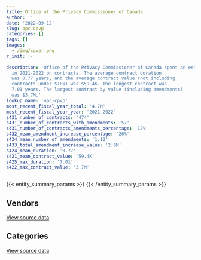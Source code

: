 ```yaml
---
title: Office of the Privacy Commissioner of Canada
author: ''
date: '2022-09-12'
slug: opc-cpvp
categories: []
tags: []
images:
  - /img/cover.png
r_init: |-
  
description: 'Office of the Privacy Commissioner of Canada spent an estimated $4.7M
  in 2021-2022 on contracts. The average contract duration
  was 0.77 years, and the average contract value (not including
  contracts under $10k) was $59.4K. The longest contract was
  7.01 years. The largest contract by value (including amendments)
  was $3.7M.'
lookup_name: 'opc-cpvp'
most_recent_fiscal_year_total: '4.7M'
most_recent_fiscal_year_year: '2021-2022'
s431_number_of_contracts: '474'
s431_number_of_contracts_with_amendments: '57'
s431_number_of_contracts_amendments_percentage: '12%'
s432_mean_amendment_increase_percentage: '26%'
s434_mean_number_of_amendments: '1.12'
s433_total_amendment_increase_value: '2.6M'
s424_mean_duration: '0.77'
s421_mean_contract_value: '59.4K'
s425_max_duration: '7.01'
s422_max_contract_value: '3.7M'
---
```


<script src="/rmarkdown-libs/htmlwidgets/htmlwidgets.js"></script>
<link href="/rmarkdown-libs/datatables-css/datatables-crosstalk.css" rel="stylesheet" />
<script src="/rmarkdown-libs/datatables-binding/datatables.js"></script>
<script src="/rmarkdown-libs/jquery/jquery-3.6.0.min.js"></script>
<link href="/rmarkdown-libs/dt-core-bootstrap/css/dataTables.bootstrap.min.css" rel="stylesheet" />
<link href="/rmarkdown-libs/dt-core-bootstrap/css/dataTables.bootstrap.extra.css" rel="stylesheet" />
<script src="/rmarkdown-libs/dt-core-bootstrap/js/jquery.dataTables.min.js"></script>
<script src="/rmarkdown-libs/dt-core-bootstrap/js/dataTables.bootstrap.min.js"></script>
<link href="/rmarkdown-libs/crosstalk/css/crosstalk.min.css" rel="stylesheet" />
<script src="/rmarkdown-libs/crosstalk/js/crosstalk.min.js"></script>
<script src="/rmarkdown-libs/htmlwidgets/htmlwidgets.js"></script>
<link href="/rmarkdown-libs/datatables-css/datatables-crosstalk.css" rel="stylesheet" />
<script src="/rmarkdown-libs/datatables-binding/datatables.js"></script>
<script src="/rmarkdown-libs/jquery/jquery-3.6.0.min.js"></script>
<link href="/rmarkdown-libs/dt-core-bootstrap/css/dataTables.bootstrap.min.css" rel="stylesheet" />
<link href="/rmarkdown-libs/dt-core-bootstrap/css/dataTables.bootstrap.extra.css" rel="stylesheet" />
<script src="/rmarkdown-libs/dt-core-bootstrap/js/jquery.dataTables.min.js"></script>
<script src="/rmarkdown-libs/dt-core-bootstrap/js/dataTables.bootstrap.min.js"></script>
<link href="/rmarkdown-libs/crosstalk/css/crosstalk.min.css" rel="stylesheet" />
<script src="/rmarkdown-libs/crosstalk/js/crosstalk.min.js"></script>

{{< entity_summary_params >}}
{{< /entity_summary_params >}}

## Vendors

<div id="htmlwidget-1" style="width:100%;height:auto;" class="datatables html-widget"></div>
<script type="application/json" data-for="htmlwidget-1">{"x":{"style":"bootstrap","filter":"none","vertical":false,"data":[["<a href=\"/vendors/acart_communications/\">Acart Communications<\/a>","<a href=\"/vendors/action_personnel_of_ottawa_hull/\">Action Personnel of Ottawa Hull<\/a>","<a href=\"/vendors/advanced_business_interiors/\">Advanced Business Interiors<\/a>","<a href=\"/vendors/advanced_chippewa_technologies/\">Advanced Chippewa Technologies<\/a>","<a href=\"/vendors/altis_human_resources/\">Altis Human Resources<\/a>","<a href=\"/vendors/asokan_business_interiors/\">Asokan Business Interiors<\/a>","<a href=\"/vendors/avi_spl_canada/\">AVI SPL Canada<\/a>","<a href=\"/vendors/bell_canada/\">Bell Canada<\/a>","<a href=\"/vendors/blackberry/\">Blackberry<\/a>","<a href=\"/vendors/cbci_telecom/\">CBCI Telecom<\/a>","<a href=\"/vendors/cdw_canada/\">CDW Canada<\/a>","<a href=\"/vendors/conexsys/\">CONEXSYS<\/a>","<a href=\"/vendors/dell_computer/\">Dell Computer<\/a>","<a href=\"/vendors/deloitte/\">Deloitte<\/a>","<a href=\"/vendors/elsevier/\">Elsevier<\/a>","<a href=\"/vendors/excel_human_resources/\">Excel Human Resources<\/a>","<a href=\"/vendors/fmc_professionals/\">FMC Professionals<\/a>","<a href=\"/vendors/gartner/\">Gartner<\/a>","<a href=\"/vendors/goss_gilroy/\">Goss Gilroy<\/a>","<a href=\"/vendors/graybridge_international_consulting/\">Graybridge International Consulting<\/a>","<a href=\"/vendors/hypertec/\">Hypertec<\/a>","<a href=\"/vendors/integra_networks/\">Integra Networks<\/a>","<a href=\"/vendors/ipss/\">IPSS<\/a>","<a href=\"/vendors/itex/\">ITEX<\/a>","<a href=\"/vendors/kpmg/\">KPMG<\/a>","<a href=\"/vendors/language_research_development_group/\">Language Research Development Group<\/a>","<a href=\"/vendors/lexisnexis_canada/\">LexisNexis Canada<\/a>","<a href=\"/vendors/lionbridge/\">Lionbridge<\/a>","<a href=\"/vendors/lowe_martin_company/\">Lowe Martin Company<\/a>","<a href=\"/vendors/lro_staffing/\">LRO Staffing<\/a>","<a href=\"/vendors/makwa_resourcing/\">Makwa Resourcing<\/a>","<a href=\"/vendors/megalexis_communications/\">Megalexis Communications<\/a>","<a href=\"/vendors/microsoft_canada/\">Microsoft Canada<\/a>","<a href=\"/vendors/mnp/\">MNP<\/a>","<a href=\"/vendors/nisha_techonologies/\">Nisha Techonologies<\/a>","<a href=\"/vendors/nitam_solutions/\">Nitam Solutions<\/a>","<a href=\"/vendors/northern_micro/\">Northern Micro<\/a>","<a href=\"/vendors/optiv_canada_federal/\">Optiv Canada Federal<\/a>","<a href=\"/vendors/qmr/\">QMR<\/a>","<a href=\"/vendors/raymond_chabot_grant_thornton/\">Raymond Chabot Grant Thornton<\/a>","<a href=\"/vendors/risk_sciences_international/\">Risk Sciences International<\/a>","<a href=\"/vendors/samson_and_associates/\">Samson and Associates<\/a>","<a href=\"/vendors/sharp_electronics/\">Sharp Electronics<\/a>","<a href=\"/vendors/softchoice/\">Softchoice<\/a>","<a href=\"/vendors/st_joseph_print_group/\">St Joseph Print Group<\/a>","<a href=\"/vendors/stantec/\">Stantec<\/a>","<a href=\"/vendors/stiff_sentences/\">Stiff Sentences<\/a>","<a href=\"/vendors/teknion/\">Teknion<\/a>","<a href=\"/vendors/telecom_computer_services/\">Telecom Computer Services<\/a>","<a href=\"/vendors/the_aim_group/\">The AIM Group<\/a>","<a href=\"/vendors/the_right_door_consulting/\">The Right Door Consulting<\/a>","<a href=\"/vendors/the_vcan_group/\">The VCAN Group<\/a>","<a href=\"/vendors/totem_offisource/\">Totem Offisource<\/a>","<a href=\"/vendors/trm_technologies/\">TRM Technologies<\/a>","<a href=\"/vendors/turtle_island_staffing/\">Turtle Island Staffing<\/a>"],[24577.5,null,87043.99,218816.22,270045.72,43235.14,null,null,null,292889.68,null,39320.07,null,20457.62,18352.31,159643.27,119230.81,76515.86,null,null,null,12938.12,null,43961.04,null,null,12231.04,99892,17246.25,null,11187,null,16008.68,24995.57,115265.6,null,null,null,null,9772.88,null,null,9968.96,19124.03,16950,14989.45,24860,null,null,236963.56,34505.87,35234.24,null,null,null],[null,38685.33,30536.85,24685.02,113276.16,null,40661.72,null,null,45443.63,18103.73,23751.91,43919.48,44262.01,null,23601.38,41560.46,78803.87,null,null,null,null,24603.01,122417.31,null,2371.13,13590.04,null,null,null,null,null,189268.92,null,230381.24,null,null,32496.69,null,null,null,155257.71,37391.96,22285.83,null,null,24860,14739,5683.01,2514016.42,15306.33,null,22397.13,17673.2,null],[null,39907.82,null,27035.77,62723.88,null,11548.96,79810.59,null,51049.88,24845.83,null,13691.07,null,null,null,null,78803.87,66812.81,null,null,null,42355.99,47532.36,39416.66,37628.87,19605.54,39999.8,null,79937.33,null,8464.26,334774.19,null,188510.13,null,null,25736.09,null,30329.7,39816,6514.01,45575.21,17338.89,null,null,null,83309.19,20240.95,2782611.86,27386.24,null,null,null,null],[null,null,34066.12,62116.53,50111.25,null,null,null,19300.84,13368.26,4598.13,null,80858.5,null,null,null,39768.01,85391.93,null,17283.03,24374.7,22814.18,12323.27,31767.97,null,80000,18563.86,null,28250,null,null,30627.24,193977.01,null,93534.46,56001.75,92992.12,56004.18,12995,95869.73,37290,6812.64,35606.25,25241.37,null,null,null,null,19691.69,2257128.57,6827.8,null,24619.3,null,17860.5]],"container":"<table class=\"table table-striped table-hover row-border order-column display\">\n  <thead>\n    <tr>\n      <th>Vendor<\/th>\n      <th>2018-2019<\/th>\n      <th>2019-2020<\/th>\n      <th>2020-2021<\/th>\n      <th>2021-2022<\/th>\n    <\/tr>\n  <\/thead>\n<\/table>","options":{"order":[[4,"desc"]],"pageLength":10,"autoWidth":true,"columnDefs":[{"targets":1,"render":"function(data, type, row, meta) {\n    return type !== 'display' ? data : DTWidget.formatCurrency(data, \"$\", 2, 3, \",\", \".\", true, null);\n  }"},{"targets":2,"render":"function(data, type, row, meta) {\n    return type !== 'display' ? data : DTWidget.formatCurrency(data, \"$\", 2, 3, \",\", \".\", true, null);\n  }"},{"targets":3,"render":"function(data, type, row, meta) {\n    return type !== 'display' ? data : DTWidget.formatCurrency(data, \"$\", 2, 3, \",\", \".\", true, null);\n  }"},{"targets":4,"render":"function(data, type, row, meta) {\n    return type !== 'display' ? data : DTWidget.formatCurrency(data, \"$\", 2, 3, \",\", \".\", true, null);\n  }"},{"width":"16%","targets":[1,2,3,4]},{"className":"dt-right","targets":[1,2,3,4]}],"orderClasses":false}},"evals":["options.columnDefs.0.render","options.columnDefs.1.render","options.columnDefs.2.render","options.columnDefs.3.render"],"jsHooks":[]}</script>
<p class="text-right">
<a href="https://github.com/GoC-Spending/contracts-data/tree/main/data/out/departments/opc-cpvp/summary_by_fiscal_year_by_vendor.csv" class="source-data-link btn btn-link">View source data</a>
</p>

## Categories

<div id="htmlwidget-2" style="width:100%;height:auto;" class="datatables html-widget"></div>
<script type="application/json" data-for="htmlwidget-2">{"x":{"style":"bootstrap","filter":"none","vertical":false,"data":[["<a href=\"/categories/facilities_and_construction/\">Facilities and construction<\/a>","<a href=\"/categories/office_management/\">Office management<\/a>","<a href=\"/categories/professional_services/\">Professional services<\/a>","<a href=\"/categories/information_technology/\">Information technology<\/a>","<a href=\"/categories/medical/\">Medical<\/a>","<a href=\"/categories/industrial_products_and_services/\">Industrial products and services<\/a>","<a href=\"/categories/security_and_protection/\">Security and protection<\/a>","<a href=\"/categories/human_capital/\">Human capital<\/a>"],[null,248846.18,1446212.44,2384088.24,null,428.8,20878.41,171518],[null,143490.95,2014130.91,4242034.42,null,21991.32,17106.04,121201.35],[null,189743.91,1750143.99,4143615.44,24860,null,null,179160.59],[10599.21,252861.68,967665.49,3313917.56,null,null,null,170321.69]],"container":"<table class=\"table table-striped table-hover row-border order-column display\">\n  <thead>\n    <tr>\n      <th>Category<\/th>\n      <th>2018-2019<\/th>\n      <th>2019-2020<\/th>\n      <th>2020-2021<\/th>\n      <th>2021-2022<\/th>\n    <\/tr>\n  <\/thead>\n<\/table>","options":{"order":[[4,"desc"]],"dom":"t","pageLength":30,"autoWidth":true,"columnDefs":[{"targets":1,"render":"function(data, type, row, meta) {\n    return type !== 'display' ? data : DTWidget.formatCurrency(data, \"$\", 2, 3, \",\", \".\", true, null);\n  }"},{"targets":2,"render":"function(data, type, row, meta) {\n    return type !== 'display' ? data : DTWidget.formatCurrency(data, \"$\", 2, 3, \",\", \".\", true, null);\n  }"},{"targets":3,"render":"function(data, type, row, meta) {\n    return type !== 'display' ? data : DTWidget.formatCurrency(data, \"$\", 2, 3, \",\", \".\", true, null);\n  }"},{"targets":4,"render":"function(data, type, row, meta) {\n    return type !== 'display' ? data : DTWidget.formatCurrency(data, \"$\", 2, 3, \",\", \".\", true, null);\n  }"},{"width":"16%","targets":[1,2,3,4]},{"className":"dt-right","targets":[1,2,3,4]}],"orderClasses":false,"lengthMenu":[10,25,30,50,100]}},"evals":["options.columnDefs.0.render","options.columnDefs.1.render","options.columnDefs.2.render","options.columnDefs.3.render"],"jsHooks":[]}</script>
<p class="text-right">
<a href="https://github.com/GoC-Spending/contracts-data/tree/main/data/out/departments/opc-cpvp/summary_by_fiscal_year_by_category.csv" class="source-data-link btn btn-link">View source data</a>
</p>
